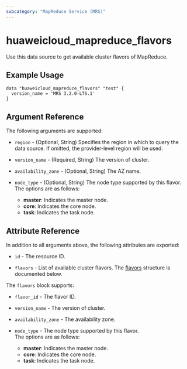 ```yaml
---
subcategory: "MapReduce Service (MRS)"
---
```


# huaweicloud_mapreduce_flavors

Use this data source to get available cluster flavors of MapReduce.

## Example Usage

```hcl
data "huaweicloud_mapreduce_flavors" "test" {
  version_name = 'MRS 3.2.0-LTS.1'
}
```

## Argument Reference

The following arguments are supported:

* `region` - (Optional, String) Specifies the region in which to query the data source.
  If omitted, the provider-level region will be used.

* `version_name` - (Required, String) The version of cluster.

* `availability_zone` - (Optional, String) The AZ name.

* `node_type` - (Optional, String) The node type supported by this flavor.  
  The options are as follows:
    - **master**: Indicates the master node.
    - **core**: Indicates the core node.
    - **task**: Indicates the task node.

## Attribute Reference

In addition to all arguments above, the following attributes are exported:

* `id` - The resource ID.

* `flavors` - List of available cluster flavors.
  The [flavors](#MrsFlavors_Flavor) structure is documented below.

<a name="MrsFlavors_Flavor"></a>
The `flavors` block supports:

* `flavor_id` - The flavor ID.

* `version_name` - The version of cluster.

* `availability_zone` - The availability zone.

* `node_type` - The node type supported by this flavor.  
  The options are as follows:
    - **master**: Indicates the master node.
    - **core**: Indicates the core node.
    - **task**: Indicates the task node.
